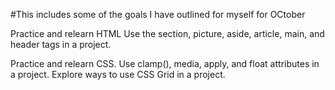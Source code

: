 #This includes some of the goals I have outlined for myself for OCtober

Practice and relearn HTML
  Use the section, picture, aside, article, main, and header tags in a project.

Practice and relearn CSS.
  Use clamp(), media, apply, and float attributes in a project.
  Explore ways to use CSS Grid in a project.
  
